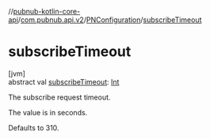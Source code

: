 //[pubnub-kotlin-core-api](../../../index.md)/[com.pubnub.api.v2](../index.md)/[PNConfiguration](index.md)/[subscribeTimeout](subscribe-timeout.md)

# subscribeTimeout

[jvm]\
abstract val [subscribeTimeout](subscribe-timeout.md): [Int](https://kotlinlang.org/api/latest/jvm/stdlib/kotlin-stdlib/kotlin/-int/index.html)

The subscribe request timeout.

The value is in seconds.

Defaults to 310.
